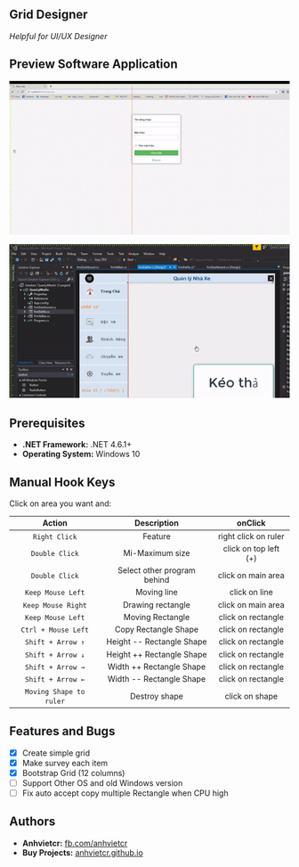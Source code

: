 Grid Designer
------------------------------------------
_Helpful for UI/UX Designer_

Preview Software Application
------------------------------------------
[![GitHub release](preview.gif)](preview)

[![GitHub release](preview2.gif)](preview2)

Prerequisites
------------------------------------------
 - **.NET Framework:** .NET 4.6.1+
 - **Operating System:** Windows 10

Manual Hook Keys
-------------
Click on area you want and:

| Action | Description | onClick |
|:------:|:--------:|:--------:|
| ``Right Click`` | Feature | right click on ruler
| ``Double Click`` | Mi-Maximum size | click on top left (+) |
| ``Double Click`` | Select other program behind | click on main area |
| ``Keep Mouse Left`` | Moving line | click on line |
| ``Keep Mouse Right`` | Drawing rectangle | click on main area |
| ``Keep Mouse Left`` | Moving Rectangle | click on rectangle |
| ``Ctrl + Mouse Left`` | Copy Rectangle Shape | click on rectangle |
| ``Shift + Arrow ↑`` | Height --  Rectangle Shape | click on rectangle |
| ``Shift + Arrow ↓`` | Height ++  Rectangle Shape | click on rectangle |
| ``Shift + Arrow →`` | Width  ++  Rectangle Shape | click on rectangle |
| ``Shift + Arrow ←``  | Width  --  Rectangle Shape | click on rectangle |
| ``Moving Shape to ruler`` | Destroy shape | click on shape |

Features and Bugs
-------------
- [x] Create simple grid
- [x] Make survey each item
- [x] Bootstrap Grid (12 columns)
- [ ] Support Other OS and old Windows version
- [ ] Fix auto accept copy multiple Rectangle when CPU high

Authors
-------------
 - **Anhvietcr:** [fb.com/anhvietcr][committers]
 - **Buy Projects:** [anhvietcr.github.io][githubIO]

 [committers]: https://facebook.com/anhvietcr
 [githubIO]: https://anhvietcr.github.io
